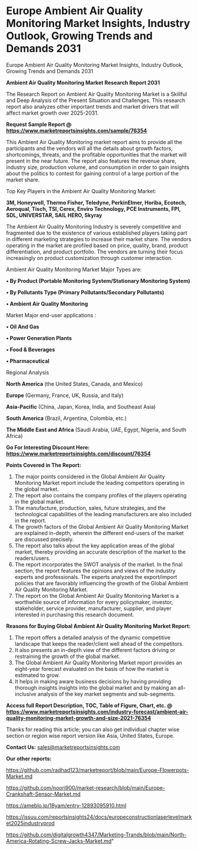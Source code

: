 # Europe Ambient Air Quality Monitoring Market Insights, Industry Outlook, Growing Trends and Demands 2031
Europe Ambient Air Quality Monitoring Market Insights, Industry Outlook, Growing Trends and Demands 2031

<strong>Ambient Air Quality Monitoring Market Research Report 2031</strong>

The Research Report on Ambient Air Quality Monitoring Market is a Skillful and Deep Analysis of the Present Situation and Challenges. This research report also analyzes other important trends and market drivers that will affect market growth over 2025-2031.

<strong>Request Sample Report @ <a href=https://www.marketreportsinsights.com/sample/76354>https://www.marketreportsinsights.com/sample/76354</a></strong>

This Ambient Air Quality Monitoring market report aims to provide all the participants and the vendors will all the details about growth factors, shortcomings, threats, and the profitable opportunities that the market will present in the near future. The report also features the revenue share, industry size, production volume, and consumption in order to gain insights about the politics to contest for gaining control of a large portion of the market share.

Top Key Players in the Ambient Air Quality Monitoring Market:

<strong>3M, Honeywell, Thermo Fisher, Teledyne, PerkinElmer, Horiba, Ecotech, Aeroqual, Tisch, TSI, Cerex, Enviro Technology, PCE Instruments, FPI, SDL, UNIVERSTAR, SAIL HERO, Skyray</strong>

The Ambient Air Quality Monitoring Industry is severely competitive and fragmented due to the existence of various established players taking part in different marketing strategies to increase their market share. The vendors operating in the market are profiled based on price, quality, brand, product differentiation, and product portfolio. The vendors are turning their focus increasingly on product customization through customer interaction.

Ambient Air Quality Monitoring Market Major Types are:

<strong>• By Product (Portable Monitoring System/Stationary Monitoring System)

• By Pollutants Type (Primary Pollutants/Secondary Pollutants)

• Ambient Air Quality Monitoring</strong>

Market Major end-user applications :

<strong>• Oil And Gas

• Power Generation Plants

• Food & Beverages

• Pharmaceutical</strong>

Regional Analysis

</u><strong><b>North America</b></strong> (the United States, Canada, and Mexico)

<strong><b>Europe </b></strong>(Germany, France, UK, Russia, and Italy)

<strong><b>Asia-Pacific</b></strong> (China, Japan, Korea, India, and Southeast Asia)

<strong><b>South America</b></strong> (Brazil, Argentina, Colombia, etc.)

<strong><b>The Middle East and Africa</b></strong> (Saudi Arabia, UAE, Egypt, Nigeria, and South Africa)

<strong>Go For Interesting Discount Here: <a href=https://www.marketreportsinsights.com/discount/76354>https://www.marketreportsinsights.com/discount/76354</a></strong>

<strong>Points Covered in The Report:</strong>
<ol>
  <li>The major points considered in the Global Ambient Air Quality Monitoring Market report include the leading competitors operating in the global market.</li>
  <li>The report also contains the company profiles of the players operating in the global market.</li>
  <li>The manufacture, production, sales, future strategies, and the technological capabilities of the leading manufacturers are also included in the report.</li>
  <li>The growth factors of the Global Ambient Air Quality Monitoring Market are explained in-depth, wherein the different end-users of the market are discussed precisely.</li>
  <li>The report also talks about the key application areas of the global market, thereby providing an accurate description of the market to the readers/users.</li>
  <li>The report incorporates the SWOT analysis of the market. In the final section, the report features the opinions and views of the industry experts and professionals. The experts analyzed the export/import policies that are favorably influencing the growth of the Global Ambient Air Quality Monitoring Market.</li>
  <li>The report on the Global Ambient Air Quality Monitoring Market is a worthwhile source of information for every policymaker, investor, stakeholder, service provider, manufacturer, supplier, and player interested in purchasing this research document.</li>
</ol>
<strong>Reasons for Buying Global Ambient Air Quality Monitoring Market Report:</strong>

<ol>
  <li>The report offers a detailed analysis of the dynamic competitive landscape that keeps the reader/client well ahead of the competitors.</li>
  <li>It also presents an in-depth view of the different factors driving or restraining the growth of the global market.</li>
  <li>The Global Ambient Air Quality Monitoring Market report provides an eight-year forecast evaluated on the basis of how the market is estimated to grow.</li>
  <li>It helps in making aware business decisions by having providing thorough insights insights into the global market and by making an all-inclusive analysis of the key market segments and sub-segments.</li>
</ol>
<strong>Access full Report Description, TOC, Table of Figure, Chart, etc. @ <a href=https://www.marketreportsinsights.com/industry-forecast/ambient-air-quality-monitoring-market-growth-and-size-2021-76354>https://www.marketreportsinsights.com/industry-forecast/ambient-air-quality-monitoring-market-growth-and-size-2021-76354</a></strong>


Thanks for reading this article; you can also get individual chapter wise section or region wise report version like Asia, United States, Europe.

<strong>Contact Us:</strong>
sales@marketreportsinsights.com

<strong>Our other reports:</strong>

<a href=https://github.com/radhad123/marketreport/blob/main/Europe-Flowerpots-Market.md>https://github.com/radhad123/marketreport/blob/main/Europe-Flowerpots-Market.md</a>

<a href=https://github.com/noori900/market-research/blob/main/Europe-Crankshaft-Sensor-Market.md>https://github.com/noori900/market-research/blob/main/Europe-Crankshaft-Sensor-Market.md</a>

<a href=https://ameblo.jp/18yam/entry-12893095910.html>https://ameblo.jp/18yam/entry-12893095910.html</a>

<a href=https://issuu.com/reportsinsights24/docs/europeconstructionlaserlevelmarket2025industryprod>https://issuu.com/reportsinsights24/docs/europeconstructionlaserlevelmarket2025industryprod</a>

<a href=https://github.com/digitalgrowth4347/Marketing-Trands/blob/main/North-America-Rotating-Screw-Jacks-Market.md>https://github.com/digitalgrowth4347/Marketing-Trands/blob/main/North-America-Rotating-Screw-Jacks-Market.md</a>"

